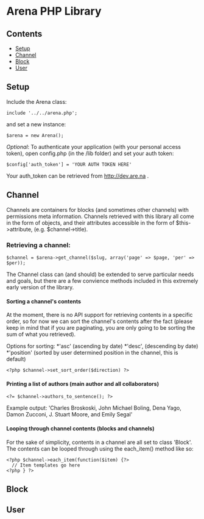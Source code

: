 # Arena PHP Library

## Contents

* [Setup](#setup)
* [Channel](#channel)
* [Block](#block)
* [User](#user)

## Setup

Include the Arena class:
```
include '../../arena.php';
```

and set a new instance:
```
$arena = new Arena();
```

*Optional*: To authenticate your application (with your personal access token), open config.php (in the /lib folder) and set your auth token:
```
$config['auth_token'] = 'YOUR AUTH TOKEN HERE'
```
Your auth_token can be retrieved from http://dev.are.na .

## Channel

Channels are containers for blocks (and sometimes other channels) with permissions meta information. Channels retrieved with this library all come in the form of objects, and their attributes accessible in the form of $this->attribute, (e.g. $channel->title). 

### Retrieving a channel:

```
$channel = $arena->get_channel($slug, array('page' => $page, 'per' => $per));
```

The Channel class can (and should) be extended to serve particular needs and goals, but there are a few convience methods included in this extremely early version of the library.

#### Sorting a channel's contents
At the moment, there is no API support for retrieving contents in a specific order, so for now we can sort the channel's contents after the fact (please keep in mind that if you are paginating, you are only going to be sorting the sum of what you retrieved).

Options for sorting: 
*'asc' (ascending by date)
*'desc', (descending by date)
*'position' (sorted by user determined position in the channel, this is default)

```
<?php $channel->set_sort_order($direction) ?>
```

#### Printing a list of authors (main author and all collaborators)
```
<?= $channel->authors_to_sentence(); ?>
```
Example output: 'Charles Broskoski, John Michael Boling, Dena Yago, Damon Zucconi, J. Stuart Moore, and Emily Segal'

#### Looping through channel contents (blocks and channels)

For the sake of simplicity, contents in a channel are all set to class 'Block'. The contents can be looped through using the each_item() method like so:
```
<?php $channel->each_item(function($item) {?>
  // Item templates go here
<?php } ?>
```

## Block



## User
